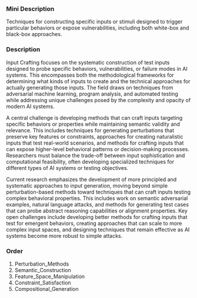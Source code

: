 ### Mini Description

Techniques for constructing specific inputs or stimuli designed to trigger particular behaviors or expose vulnerabilities, including both white-box and black-box approaches.

### Description

Input Crafting focuses on the systematic construction of test inputs designed to probe specific behaviors, vulnerabilities, or failure modes in AI systems. This encompasses both the methodological frameworks for determining what kinds of inputs to create and the technical approaches for actually generating those inputs. The field draws on techniques from adversarial machine learning, program analysis, and automated testing while addressing unique challenges posed by the complexity and opacity of modern AI systems.

A central challenge is developing methods that can craft inputs targeting specific behaviors or properties while maintaining semantic validity and relevance. This includes techniques for generating perturbations that preserve key features or constraints, approaches for creating naturalistic inputs that test real-world scenarios, and methods for crafting inputs that can expose higher-level behavioral patterns or decision-making processes. Researchers must balance the trade-off between input sophistication and computational feasibility, often developing specialized techniques for different types of AI systems or testing objectives.

Current research emphasizes the development of more principled and systematic approaches to input generation, moving beyond simple perturbation-based methods toward techniques that can craft inputs testing complex behavioral properties. This includes work on semantic adversarial examples, natural language attacks, and methods for generating test cases that can probe abstract reasoning capabilities or alignment properties. Key open challenges include developing better methods for crafting inputs that test for emergent behaviors, creating approaches that can scale to more complex input spaces, and designing techniques that remain effective as AI systems become more robust to simple attacks.

### Order

1. Perturbation_Methods
2. Semantic_Construction
3. Feature_Space_Manipulation
4. Constraint_Satisfaction
5. Compositional_Generation

